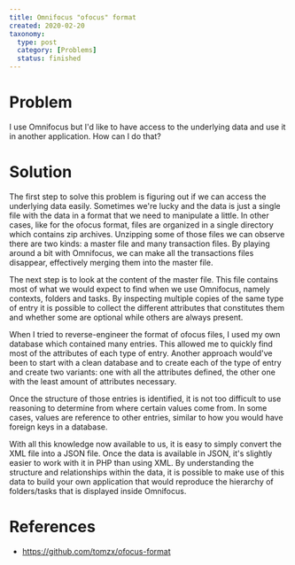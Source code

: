 ```yaml
---
title: Omnifocus "ofocus" format
created: 2020-02-20
taxonomy:
  type: post
  category: [Problems]
  status: finished
---
```


# Problem
I use Omnifocus but I'd like to have access to the underlying data and use it in another application. How can I do that?

# Solution
The first step to solve this problem is figuring out if we can access the underlying data easily. Sometimes we're lucky and the data is just a single file with the data in a format that we need to manipulate a little. In other cases, like for the ofocus format, files are organized in a single directory which contains zip archives. Unzipping some of those files we can observe there are two kinds: a master file and many transaction files. By playing around a bit with Omnifocus, we can make all the transactions files disappear, effectively merging them into the master file.

The next step is to look at the content of the master file. This file contains most of what we would expect to find when we use Omnifocus, namely contexts, folders and tasks. By inspecting multiple copies of the same type of entry it is possible to collect the different attributes that constitutes them and whether some are optional while others are always present.

When I tried to reverse-engineer the format of ofocus files, I used my own database which contained many entries. This allowed me to quickly find most of the attributes of each type of entry. Another approach would've been to start with a clean database and to create each of the type of entry and create two variants: one with all the attributes defined, the other one with the least amount of attributes necessary.

Once the structure of those entries is identified, it is not too difficult to use reasoning to determine from where certain values come from. In some cases, values are reference to other entries, similar to how you would have foreign keys in a database.

With all this knowledge now available to us, it is easy to simply convert the XML file into a JSON file. Once the data is available in JSON, it's slightly easier to work with it in PHP than using XML. By understanding the structure and relationships within the data, it is possible to make use of this data to build your own application that would reproduce the hierarchy of folders/tasks that is displayed inside Omnifocus.

# References
* https://github.com/tomzx/ofocus-format
